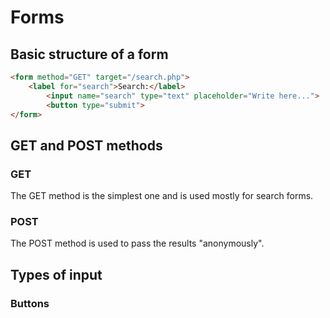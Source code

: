 # Forms

## Basic structure of a form
```html
<form method="GET" target="/search.php">
    <label for="search">Search:</label>
        <input name="search" type="text" placeholder="Write here...">
        <button type="submit">
</form>
```
## GET and POST methods
### GET
The GET method is the simplest one and is used mostly for search forms.

### POST
The POST method is used to pass the results "anonymously".

## Types of input

### Buttons
